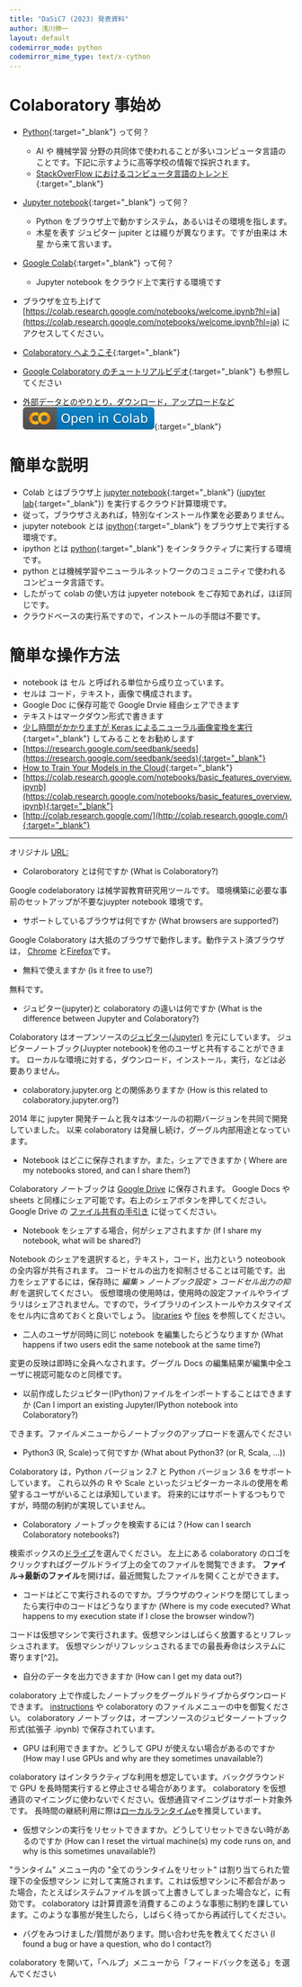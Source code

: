 ```yaml
---
title: "DaSiC7 (2023) 発表資料"
author: 浅川伸一
layout: default
codemirror_mode: python
codemirror_mime_type: text/x-cython
---
```


# Colaboratory 事始め

- [Python](https://www.python.org/){:target="_blank"} って何？
    - AI や 機械学習 分野の共同体で使われることが多いコンピュータ言語のことです。下記に示すように高等学校の情報で採択されます。
    - [StackOverFlow におけるコンピュータ言語のトレンド](https://insights.stackoverflow.com/trends?tags=r%2Cpython%2Cjavascript%2Cjava%2Cc%2B%2B%2Cc%23){:target="_blank"}

- [Jupyter notebook](https://jupyter.org/){:target="_blank"} って何？
    - Python をブラウザ上で動かすシステム，あるいはその環境を指します。
    - 木星を表す ジュピター jupiter とは綴りが異なります。ですが由来は 木星 から来て言います。
- [Google Colab](https://colab.research.google.com/notebooks/intro.ipynb){:target="_blank"} って何？
    - Jupyter notebook をクラウド上で実行する環境です

- ブラウザを立ち上げて [https://colab.research.google.com/notebooks/welcome.ipynb?hl=ja](https://colab.research.google.com/notebooks/welcome.ipynb?hl=ja) にアクセスしてください。

- [Colaboratory へようこそ](https://colab.research.google.com/notebooks/intro.ipynb?hl=ja){:target="_blank"}
- [Google Colaboratory のチュートリアルビデオ](https://youtu.be/inN8seMm7UI){:target="_blank"} も参照してください
- [外部データとのやりとり，ダウンロード，アップロードなど <img src="/assets/colab_icon.svg">](https://colab.research.google.com/notebooks/io.ipynb){:target="_blank"}

# 簡単な説明

- Colab とはブラウザ上 [jupyter notebook](https://jupyter.org/){:target="_blank"} ([jupyter lab](https://jupyterlab.readthedocs.io/en/stable/){:target="_blank"}) を実行するクラウド計算環境です。
- 従って，ブラウザさえあれば，特別なインストール作業を必要ありません。
- jupyter notebook とは [ipython](https://ipython.org/notebook.html){:target="_blank"} をブラウザ上で実行する環境です。
- ipython とは [python](https://pytorch.org/){:target="_blank"} をインタラクティブに実行する環境です。
- python とは機械学習やニューラルネットワークのコミュニティで使われるコンピュータ言語です。
- したがって colab の使い方は jupyeter notebook をご存知であれば，ほぼ同じです。
- クラウドベースの実行系ですので，インストールの手間は不要です。

# 簡単な操作方法

- notebook は セル と呼ばれる単位から成り立っています。
- セルは コード，テキスト，画像で構成されます。
- Google Doc に保存可能で Google Drvie 経由シェアできます
- テキストはマークダウン形式で書きます
- [少し時間がかかりますが Keras によるニューラル画像変換を実行](https://colab.research.google.com/github/tensorflow/models/blob/master/research/nst_blogpost/4_Neural_Style_Transfer_with_Eager_Execution.ipynb){:target="_blank"} してみることをお勧めします
- [https://research.google.com/seedbank/seeds](https://research.google.com/seedbank/seeds){:target="_blank"}
- [How to Train Your Models in the Cloud](https://youtu.be/Bgwujw-yom8){:target="_blank"}
- [https://colab.research.google.com/notebooks/basic_features_overview.ipynb](https://colab.research.google.com/notebooks/basic_features_overview.ipynb){:target="_blank"}
- [http://colab.research.google.com/](http://colab.research.google.com/){:target="_blank"}


---

オリジナル [URL: ](https://research.google.com/colaboratory/faq.html)

- Colaroboratory とは何ですか (What is Colaboratory?)

Google codelaboratory は械学習教育研究用ツールです。
環境構築に必要な事前のセットアップが不要なjuypter notebook 環境です。

- サポートしているブラウザは何ですか (What browsers are supported?)

Google Colaboratory は大抵のブラウザで動作します。動作テスト済ブラウザは，
[Chrome](https://www.google.com/chrome/browser/desktop/index.html) と[Firefox](https://www.mozilla.org/ja/firefox/)です。

- 無料で使えますか (Is it free to use?)

無料です。

- ジュピター(jupyter)と colaboratory の違いは何ですか (What is the difference between Jupyter and Colaboratory?)

Colaboratory はオープンソースの[ジュピター(Jupyter)](https://jupyter.org/) を元にしています。
ジュピターノートブック(Juypter notebook)を他のユーザと共有することができます。
ローカルな環境に対する，ダウンロード，インストール，実行，などは必要ありません。

- colaboratory.jupyter.org との関係ありますか (How is this related to colaboratory.jupyter.org?)

2014 年に jupyter 開発チームと我々は本ツールの初期バージョンを共同で開発していました。
以来 colaboratory は発展し続け，グーグル内部用途となっています。

- Notebook はどこに保存されますか，また，シェアできますか ( Where are my notebooks stored, and can I share them?)

Colaboratory ノートブックは [Google Drive](https://drive.google.com/) に保存されます。
Google Docs や sheets と同様にシェア可能です。右上のシェアボタンを押してください。
Google Drive の [ファイル共有の手引き](https://support.google.com/drive/answer/2494822?co=GENIE.Platform%3DDesktop&hl=en) に従ってください。

- Notebook をシェアする場合，何がシェアされますか (If I share my notebook, what will be shared?)

Notebook のシェアを選択すると，テキスト，コード，出力という noteobook の全内容が共有されます。
コードセルの出力を抑制させることは可能です。出力をシェアするには，保存時に *編集 \> ノートブック設定 \> コードセル出力の抑制* を選択してください。
仮想環境の使用時は，使用時の設定ファイルやライブラリはシェアされません。ですので，ライブラリのインストールやカスタマイズをセル内に含めておくと良いでしょう。
[libraries](https://colab.research.google.com/notebooks/snippets/importing_libraries.ipynb) や [files](https://colab.research.google.com/notebooks/io.ipynb) を参照してください。

- 二人のユーザが同時に同じ notebook を編集したらどうなりますか (What happens if two users edit the same notebook at the same time?)

変更の反映は即時に全員へなされます。グーグル Docs の編集結果が編集中全ユーザに視認可能なのと同様です。

- 以前作成したジュピター(IPython)ファイルをインポートすることはできますか (Can I import an existing Jupyter/IPython notebook into Colaboratory?)

できます。ファイルメニューからノートブックのアップロードを選んでください

- Python3 (R, Scale)って何ですか (What about Python3? (or R, Scala, \...))

Colaboratory は，Python バージョン 2.7 と Python バージョン 3.6 をサポートしています。
これら以外の R や Scale といったジュピターカーネルの使用を希望するユーザがいることは承知しています。
将来的にはサポートするつもりですが，時間の制約が実現していません。

- Colaboratory ノートブックを検索するには？(How can I search Colaboratory notebooks?)

検索ボックスの[ドライブ](https://drive.google.com)を選んでください。
左上にある colaboratory のロゴをクリックすればグーグルドライブ上の全てのファイルを閲覧できます。
**ファイル-\>最新のファイル**を開けば，最近閲覧したファイルを開くことができます。

- コードはどこで実行されるのですか。ブラウザのウィンドウを閉じてしまったら実行中のコードはどうなりますか (Where is my code executed? What happens to my execution state if I close the browser window?)

コードは仮想マシンで実行されます。仮想マシンはしばらく放置するとリフレッシュされます。
仮想マシンがリフレッシュされるまでの最長寿命はシステムに寄ります[^2]。

- 自分のデータを出力できますか (How can I get my data out?)

colaboratory 上で作成したノートブックをグーグルドライブからダウンロードできます。
[instructions](https://support.google.com/drive/answer/2423534) や  colaboratory のファイルメニューの中を御覧ください。
 colaboratory ノートブックは，オープンソースのジュピターノートブック形式(拡張子 .ipynb) で保存されています。

- GPU は利用できますか。どうして GPU が使えない場合があるのですか (How may I use GPUs and why are they sometimes unavailable?)

 colaboratory はインタラクティブな利用を想定しています。バックグラウンドで
GPU を長時間実行すると停止させる場合があります。 colaboratory を仮想通貨のマイニングに使わないでください。仮想通貨マイニングはサポート対象外です。
長時間の継続利用に際は[ローカルランタイムe](https://research.google.com/colaboratory/local-runtimes.html)を推奨しています。

- 仮想マシンの実行をリセットできますか。どうしてリセットできない時があるのですか (How can I reset the virtual machine(s) my code runs on, and why is this sometimes unavailable?)

"ランタイム" メニュー内の "全てのランタイムをリセット"
は割り当てられた管理下の全仮想マシン
に対して実施されます。これは仮想マシンに不都合があった場合，たとえばシステムファイルを誤って上書きしてしまった場合など，に有効です。 colaboratory は計算資源を消費するこのような事態に制約を課しています。このような事態が発生したら，しばらく待ってから再試行してください。

- バグをみつけました/質問があります。問い合わせ先を教えてください (I found a bug or have a question, who do I contact?)

colaboratory を開いて，「ヘルプ」メニューから「フィードバックを送る」を選んでください
